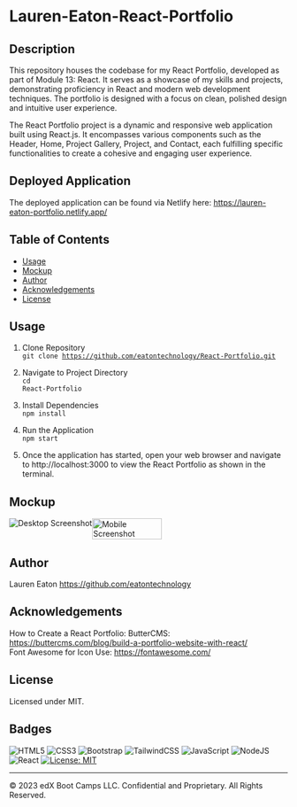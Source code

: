 # Lauren-Eaton-React-Portfolio

## Description 

This repository houses the codebase for my React Portfolio, developed as part of Module 13: React. It serves as a showcase of my skills and projects, demonstrating proficiency in React and modern web development techniques. The portfolio is designed with a focus on clean, polished design and intuitive user experience.

The React Portfolio project is a dynamic and responsive web application built using React.js. It encompasses various components such as the Header, Home, Project Gallery, Project, and Contact, each fulfilling specific functionalities to create a cohesive and engaging user experience.

## Deployed Application

The deployed application can be found via Netlify here: https://lauren-eaton-portfolio.netlify.app/

## Table of Contents 

* [Usage](#usage)
* [Mockup](#mockup)
* [Author](#author)
* [Acknowledgements](#acknowledgements)
* [License](#license)

## Usage 

1. Clone Repository <br>
<code>git clone https://github.com/eatontechnology/React-Portfolio.git</code>

2. Navigate to Project Directory <br>
<code>cd React-Portfolio</code>

3. Install Dependencies <br>
<code>npm install</code>

4. Run the Application <br>
<code>npm start</code>

5. Once the application has started, open your web browser and navigate to http://localhost:3000 to view the React Portfolio as shown in the terminal.

## Mockup

<div style="display: flex; flex-direction: row;">
    <img src="https://github.com/eatontechnology/React-Portfolio/blob/main/src/assets/images/DesktopScreenshot-front.png?raw=true" alt="Desktop Screenshot" style="size: 50%;">
    <img src="https://github.com/eatontechnology/React-Portfolio/blob/main/src/assets/images/MobileScreenshot-portrait.png?raw=true" alt="Mobile Screenshot" style="width: 50%;">
</div>


## Author

Lauren Eaton
https://github.com/eatontechnology

## Acknowledgements

How to Create a React Portfolio: ButterCMS: https://buttercms.com/blog/build-a-portfolio-website-with-react/<br>
Font Awesome for Icon Use: https://fontawesome.com/

## License

Licensed under MIT.

## Badges

![HTML5](https://img.shields.io/badge/html5-%23E34F26.svg?style=for-the-badge&logo=html5&logoColor=white)
![CSS3](https://img.shields.io/badge/css3-%231572B6.svg?style=for-the-badge&logo=css3&logoColor=white)
![Bootstrap](https://img.shields.io/badge/bootstrap-%238511FA.svg?style=for-the-badge&logo=bootstrap&logoColor=white)
![TailwindCSS](https://img.shields.io/badge/tailwindcss-%2338B2AC.svg?style=for-the-badge&logo=tailwind-css&logoColor=white)
![JavaScript](https://img.shields.io/badge/javascript-%23323330.svg?style=for-the-badge&logo=javascript&logoColor=%23F7DF1E)
![NodeJS](https://img.shields.io/badge/node.js-6DA55F?style=for-the-badge&logo=node.js&logoColor=white)
![React](https://img.shields.io/badge/react-%2320232a.svg?style=for-the-badge&logo=react&logoColor=%2361DAFB)
[![License: MIT](https://img.shields.io/badge/License-MIT-yellow.svg)](https://opensource.org/licenses/MIT)


---

© 2023 edX Boot Camps LLC. Confidential and Proprietary. All Rights Reserved.